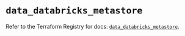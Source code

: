 # `data_databricks_metastore`

Refer to the Terraform Registry for docs: [`data_databricks_metastore`](https://registry.terraform.io/providers/databricks/databricks/1.49.1/docs/data-sources/metastore).
